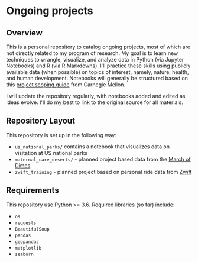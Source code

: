 # Ongoing projects
 
## Overview
This is a personal repository to catalog ongoing projects, most of which are not directly related to my program of research. My goal is to learn new techniques to wrangle, visualize, and analyze data in Python (via Jupyter Notebooks) and R (via R Markdowns). I'll practice these skills using publicly available data (when possible) on topics of interest, namely, nature, health, and human development. Notebooks will generally be structured based on this [project scoping guide](http://www.datasciencepublicpolicy.org/our-work/tools-guides/data-science-project-scoping-guide/) from Carnegie Mellon.

I will update the repository regularly, with notebooks added and edited as ideas evolve. I'll do my best to link to the original source for all materials. 

## Repository Layout
This repository is set up in the following way:

- `us_national_parks/` contains a notebook that visualizes data on visitation at US national parks
- `maternal_care_deserts/` - planned project based data from the [March of Dimes](https://www.marchofdimes.org/peristats/data?reg=99&top=23&slev=4&sreg=11)
- `zwift_training` - planned project based on personal ride data from [Zwift](https://us.zwift.com/)

## Requirements
This repository use Python >= 3.6. Required libraries (so far) include:
- `os`
- `requests`
- `BeautifulSoup`
- `pandas`
- `geopandas`
- `matplotlib`
- `seaborn`

